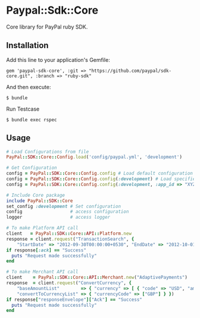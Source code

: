 # Paypal::Sdk::Core

Core library for PayPal ruby SDK.

## Installation

Add this line to your application's Gemfile:

    gem 'paypal-sdk-core', :git => "https://github.com/paypal/sdk-core.git", :branch => "ruby-sdk"

And then execute:

    $ bundle
    
Run Testcase

    $ bundle exec rspec


## Usage

```ruby
# Load Configurations from file
PayPal::SDK::Core::Config.load('config/paypal.yml', 'development')

# Get Configuration
config = PayPal::SDK::Core::Config.config # Load default configuration
config = PayPal::SDK::Core::Config.config(:development) # Load specified environment configuration
config = PayPal::SDK::Core::Config.config(:development, :app_id => "XYZ") # Override configuration

# Include Core package
include PayPal::SDK::Core
set_config :development # Set configuration
config  				# access configuration
logger  				# access logger

# To make Platform API call
client   = PayPal::SDK::Core::API::Platform.new
response = client.request("TransactionSearch", { 
    "StartDate" => "2012-09-30T00:00:00+0530", "EndDate" => "2012-10-01T00:00:00+0530" })
if response[:ack] == "Success"
  puts "Request made successfully"
end

# To make Merchant API call
client    = PayPal::SDK::Core::API::Merchant.new("AdaptivePayments")
response  = client.request("ConvertCurrency", {
    "baseAmountList"        => { "currency" => [ { "code" => "USD", "amount" => "2.0"} ]},
    "convertToCurrencyList" => { "currencyCode" => ["GBP"] } })
if response["responseEnvelope"]["Ack"] == "Success"
  puts "Request made successfully"
end
```